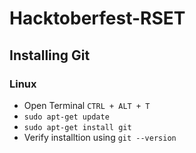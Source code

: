 # Hacktoberfest-RSET

## Installing Git

### Linux
* Open Terminal `CTRL + ALT + T`
* `sudo apt-get update`
* `sudo apt-get install git`
* Verify installtion using `git --version`

